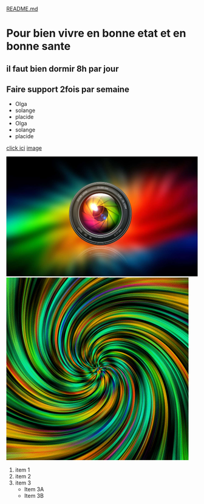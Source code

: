 [README.md](README.md)

# Pour bien vivre en bonne etat et en bonne sante 
## il faut bien dormir 8h par jour 
## Faire support 2fois par semaine 
- Olga
- solange 
- placide 
- Olga
- solange 
- placide 

[click ici](https://fr.sportsdirect.com/)
[image](https://www.google.com/imgres?imgurl=https%3A%2F%2Fcdn.futura-sciences.com%2Fbuildsv6%2Fimages%2Fwide1920%2F6%2F5%2F2%2F652a7adb1b_98148_01-intro-773.jpg&imgrefurl=https%3A%2F%2Fwww.futura-sciences.com%2Ftech%2Fdossiers%2Ftechnologie-photo-numerique-capteur-image-773%2F&tbnid=qXTa07QUjV1L7M&vet=12ahUKEwjH1d3o7MzyAhUCO-wKHRSCA44QMygAegUIARDQAQ..i&docid=RpPxxPFVAGtHaM&w=1820&h=1137&q=image&ved=2ahUKEwjH1d3o7MzyAhUCO-wKHRSCA44QMygAegUIARDQAQ)


![image](pic.jpg)
![image](pic.gif)
1. item 1
2. item 2
3. item 3
    * Item 3A
    * Item 3B